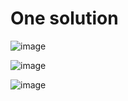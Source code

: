 # One solution


![image](https://user-images.githubusercontent.com/93133653/138696155-c3593bc3-c622-4aa3-b6d6-39d005273717.png)


![image](https://user-images.githubusercontent.com/93133653/138698781-f9051ac2-d7d2-4cdf-8686-9f1c144c43e2.png)

![image](https://user-images.githubusercontent.com/93133653/140763925-3e0eedb1-0ad9-470f-9e3a-e7b5b8440591.png)

